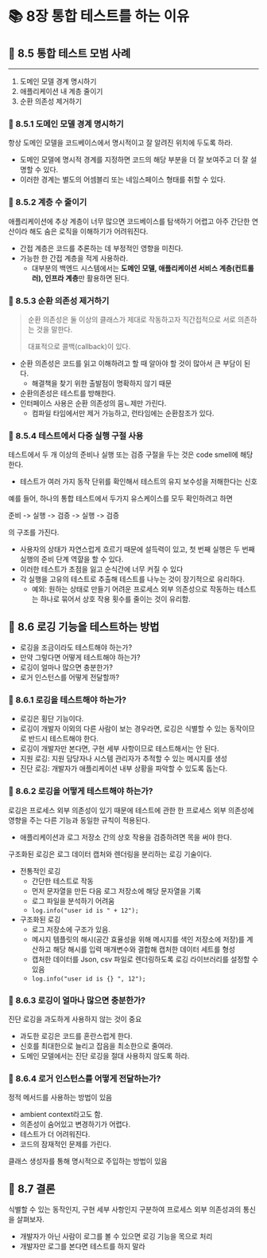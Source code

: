 # 📚 8장 통합 테스트를 하는 이유

## 📖 8.5 통합 테스트 모범 사례

___

1. 도메인 모델 경계 명시하기
2. 애플리케이션 내 계층 줄이기
3. 순환 의존성 제거하기

### 🔖 8.5.1 도메인 모델 경계 명시하기

항상 도메인 모델을 코드베이스에서 명시적이고 잘 알려진 위치에 두도록 하라.

- 도메인 모델에 명시적 경계를 지정하면 코드의 해당 부분을 더 잘 보여주고 더 잘 설명할 수 있다.
- 이러한 경계는 별도의 어셈블리 또는 네임스페이스 형태를 취할 수 있다.

### 🔖 8.5.2 계층 수 줄이기

애플리케이션에 추상 계층이 너무 많으면 코드베이스를 탐색하기 어렵고 아주 간단한 연산이라 해도 숨은 로직을 이해하기가 어려워진다.

- 간접 계층은 코드를 추론하는 데 부정적인 영향을 미친다.
- 가능한 한 간접 계층을 적게 사용하라.
  - 대부분의 백엔드 시스템에서는 **도메인 모델, 애플리케이션 서비스 계층(컨트롤러), 인프라 계층**만 활용하면 된다.

### 🔖 8.5.3 순환 의존성 제거하기

> 순환 의존성은 둘 이상의 클래스가 제대로 작동하고자 직간접적으로 서로 의존하는 것을 말한다.
>
> 대표적으로 콜백(callback)이 있다.

- 순환 의존성은 코드를 읽고 이해하려고 할 때 알아야 할 것이 많아서 큰 부담이 된다.
  - 해결책을 찾기 위한 출발점이 명확하지 않기 때문
- 순환의존성은 테스트를 방해한다.
- 인터페이스 사용은 순환 의존성의 뭄ㄴ제만 가린다.
  - 컴파일 타임에서만 제거 가능하고, 런타임에는 순환참조가 있다.

### 🔖 8.5.4 테스트에서 다중 실행 구절 사용

테스트에서 두 개 이상의 준비나 실행 또는 검증 구절을 두는 것은 code smell에 해당한다.

- 테스트가 여러 가지 동작 단위를 확인해서 테스트의 유지 보수성을 저해한다는 신호

예를 들어, 하나의 통합 테스트에서 두가지 유스케이스를 모두 확인하려고 하면

준비 -> 실행 -> 검증 -> 실행 -> 검증

의 구조를 가진다.

- 사용자의 상태가 자연스럽게 흐르기 때문에 설득력이 있고, 첫 번째 실행은 두 번째 실행의 준비 단계 역햘을 할 수 있다.
- 이러한 테스트가 초점을 잃고 순식간에 너무 커질 수 있다
- 각 실행을 고유의 테스트로 추출해 테스트를 나누는 것이 장기적으로 유리하다.
  - 예외: 원하는 상태로 만들기 어려운 프로세스 외부 의존성으로 작동하는 테스트는 하나로 묶어서 상호 작용 횟수를 줄이는 것이 유리함.

## 📖 8.6 로깅 기능을 테스트하는 방법

- 로깅을 조금이라도 테스트해야 하는가?
- 만약 그렇다면 어떻게 테스트해야 하는가?
- 로깅이 얼마나 많으면 충분한가?
- 로거 인스턴스를 어떻게 전달할까?

### 🔖 8.6.1 로깅을 테스트해야 하는가?

- 로깅은 횡단 기능이다.
- 로깅이 개발자 이외의 다른 사람이 보는 경우라면, 로깅은 식별할 수 있는 동작이므로 반드시 테스트해야 한다.
- 로깅이 개발자만 본다면, 구현 세부 사항이므로 테스트해서는 안 된다.
- 지원 로깅: 지원 담당자나 시스템 관리자가 추적할 수 있는 메시지를 생성
- 진단 로깅: 개발자가 애플리케이션 내부 상황을 파악할 수 있도록 돕는다.

### 🔖 8.6.2 로깅을 어떻게 테스트해야 하는가?

로깅은 프로세스 외부 의존성이 있기 때문에 테스트에 관한 한 프로세스 외부 의존성에 영향을 주는 다른 기능과 동일한 규칙이 적용된다.

- 애플리케이션과 로그 저장소 간의 상호 작용을 검증하려면 목을 써야 한다.

구조화된 로깅은 로그 데이터 캡처와 렌더링을 분리하는 로깅 기술이다.

- 전통적인 로깅
  - 간단한 테스트로 작동
  - 먼저 문자열을 만든 다음 로그 저장소에 해당 문자열을 기록
  - 로그 파일을 분석하기 어려움
  - `log.info("user id is " + 12");`
- 구조화된 로깅
  - 로그 저장소에 구조가 있음.
  - 메시지 템플릿의 해시(공간 효율성을 위해 메시지를 색인 저장소에 저장)를 계산하고 해당 해시를 입력 매개변수와 결합해 캡처한 데이터 세트를 형성
  - 캡처한 데이터를 Json, csv 파일로 렌더링하도록 로깅 라이브러리를 설정할 수 있음
  - `log.info("user id is {} ", 12");`

### 🔖 8.6.3 로깅이 얼마나 많으면 충분한가?

진단 로깅을 과도하게 사용하지 않는 것이 중요

- 과도한 로깅은 코드를 혼란스럽게 한다.
- 신호를 최대한으로 늘리고 잡음을 최소한으로 줄여라.
- 도메인 모델에서는 진단 로깅을 절대 사용하지 않도록 하라.

### 🔖 8.6.4 로거 인스턴스를 어떻게 전달하는가?

정적 메서드를 사용하는 방법이 있음

- ambient context라고도 함.
- 의존성이 숨어있고 변경하기가 어렵다.
- 테스트가 더 어려워진다.
- 코드의 잠재적인 문제를 가린다.

클래스 생성자를 통해 명시적으로 주입하는 방법이 있음

## 📖 8.7 결론

식별할 수 있는 동작인지, 구현 세부 사항인지 구분하여 프로세스 외부 의존성과의 통신을 살펴보자.

- 개발자가 아닌 사람이 로그를 볼 수 있으면 로깅 기능을 목으로 처리
- 개발자만 로그를 본다면 테스트를 하지 말라
